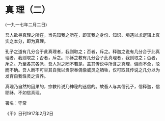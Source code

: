 # 真 理（二）

 

(一九一七年二月二日)

 

吾人欲寻真理之所在，当先知我之所在，即其我之身份、知识、境遇以求逻辑上真实之本分，即为真理。

孔子之道有几分合于此真理者，我则取之；否者，斥之。释迦之说有几分合于此真理者，我则取之；否者，斥之。耶稣之教有几分合子此真理者，我则取之；否者，斥之。乃至各宗各派，吾人对之罔不若是。盖其传说中所含之真理，偏而不全，驳而不确。吾人断不可举其自我以贡崇奉偶像威灵之牺牲，仅可取其传说之几分以为发育自我性灵之资养。

真理乃自然的因果的，宗教传说乃神秘的迷信的。故吾人与其信孔子，信释迦，信耶稣，不如信真理。

 

署名：守常

《甲》日刊1917年2月2日

 

 

 

